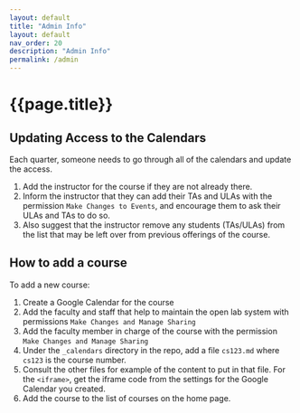 ```yaml
---
layout: default
title: "Admin Info"
layout: default
nav_order: 20
description: "Admin Info"
permalink: /admin
---
```


# {{page.title}}

## Updating Access to the Calendars

Each quarter, someone needs to go through all of the calendars and update the access.
1. Add the instructor for the course if they are not already there.
2. Inform the instructor that they can add their TAs and ULAs with the permission `Make Changes to Events`, and encourage them to ask their ULAs and TAs to do so.
3. Also suggest that the instructor remove any students (TAs/ULAs) from the list that may be left over from previous offerings of the course.

## How to add a course

To add a new course:

1. Create a Google Calendar for the course
2. Add the faculty and staff that help to maintain the open lab system with permissions `Make Changes and Manage Sharing`
3. Add the faculty member in charge of the course with the permission `Make Changes and Manage Sharing`
4. Under the `_calendars` directory in the repo, add a file `cs123.md` where `cs123` is the course number.
5. Consult the other files for example of the content to put in that file.  For the `<iframe>`, get the iframe code from the settings for the Google Calendar you created.
6. Add the course to the list of courses on the home page.
